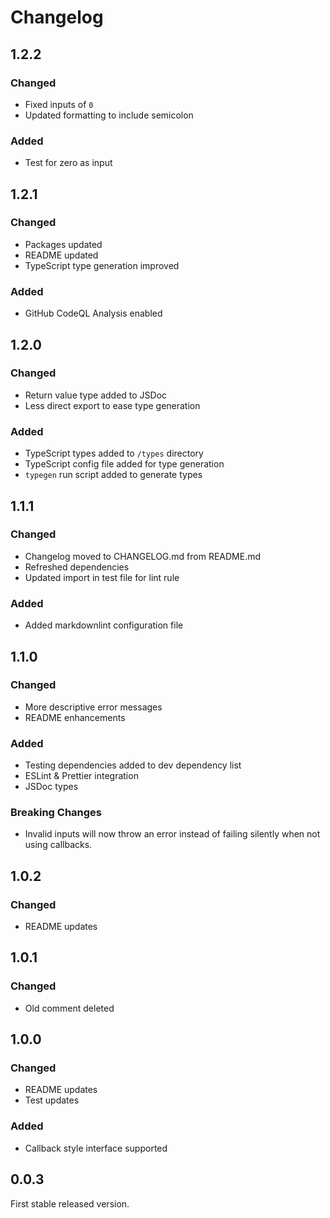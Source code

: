 # Changelog

## 1.2.2

### Changed

- Fixed inputs of `0`
- Updated formatting to include semicolon

### Added

- Test for zero as input

## 1.2.1

### Changed

- Packages updated
- README updated
- TypeScript type generation improved

### Added

- GitHub CodeQL Analysis enabled

## 1.2.0

### Changed

- Return value type added to JSDoc
- Less direct export to ease type generation

### Added

- TypeScript types added to `/types` directory
- TypeScript config file added for type generation
- `typegen` run script added to generate types

## 1.1.1

### Changed

- Changelog moved to CHANGELOG.md from README.md
- Refreshed dependencies
- Updated import in test file for lint rule

### Added

- Added markdownlint configuration file

## 1.1.0

### Changed

- More descriptive error messages
- README enhancements

### Added

- Testing dependencies added to dev dependency list
- ESLint & Prettier integration
- JSDoc types

### Breaking Changes

- Invalid inputs will now throw an error instead of failing silently when not using callbacks.

## 1.0.2

### Changed

- README updates

## 1.0.1

### Changed

- Old comment deleted

## 1.0.0

### Changed

- README updates
- Test updates

### Added

- Callback style interface supported

## 0.0.3

First stable released version.
